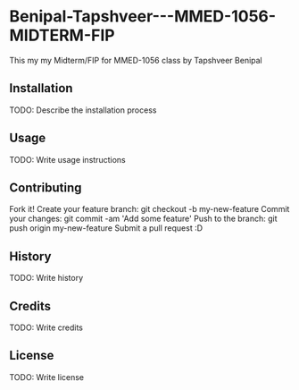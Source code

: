 # Benipal-Tapshveer---MMED-1056-MIDTERM-FIP
This my my Midterm/FIP for MMED-1056 class by Tapshveer Benipal

## Installation
TODO: Describe the installation process

## Usage
TODO: Write usage instructions

## Contributing
Fork it!
Create your feature branch: git checkout -b my-new-feature
Commit your changes: git commit -am 'Add some feature'
Push to the branch: git push origin my-new-feature
Submit a pull request :D

## History
TODO: Write history

## Credits
TODO: Write credits

## License
TODO: Write license